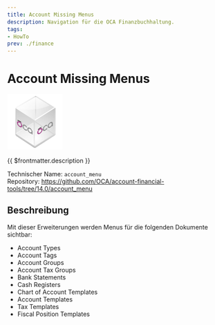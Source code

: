```yaml
---
title: Account Missing Menus
description: Navigation für die OCA Finanzbuchhaltung.
tags:
- HowTo
prev: ./finance
---
```

# Account Missing Menus
![icon_oca_app](attachments/icon_oca_app.png)

{{ $frontmatter.description }}

Technischer Name: `account_menu`\
Repository: <https://github.com/OCA/account-financial-tools/tree/14.0/account_menu>

## Beschreibung

Mit dieser Erweiterungen werden Menus für die folgenden Dokumente sichtbar:

* Account Types
* Account Tags
* Account Groups
* Account Tax Groups
* Bank Statements
* Cash Registers
* Chart of Account Templates
* Account Templates
* Tax Templates
* Fiscal Position Templates